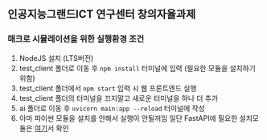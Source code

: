 ## 인공지능그랜드ICT 연구센터 창의자율과제
### 매크로 시뮬레이션을 위한 실행환경 조건
1. NodeJS 설치 (LTS버전)
2. test_client 폴더로 이동 후 `npm install` 터미널에 입력 (필요한 모듈을 설치하기 위함)
3. test_client 폴더에서 `npm start` 입력 시 웹 프론트엔드 실행
4. test_client 폴더의 터미널을 끄지말고 새로운 터미널을 하나 더 추가
5. ai 폴더로 이동 후 `uvicorn main:app --reload` 터미널에 작성 
6. 아마 파이썬 모듈을 설치를 안해서 실행이 안될꺼임 일단 FastAPI에 필요한 설치모듈은 [여기](https://fastapi.tiangolo.com/ko/#typer-fastapi-cli)서 확인
